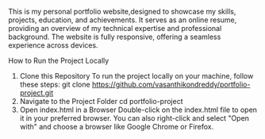 This is my personal portfolio website,designed to showcase my skills, projects, education, and achievements. 
It serves as an online resume, providing an overview of my technical expertise and professional background.
The website is fully responsive, offering a seamless experience across devices.

How to Run the Project Locally
1. Clone this Repository
To run the project locally on your machine, follow these steps:
git clone https://github.com/vasanthikondreddy/portfolio-project.git
2. Navigate to the Project Folder
cd portfolio-project
3. Open index.html in a Browser
Double-click on the index.html file to open it in your preferred browser. You can also right-click and select "Open with" and choose a browser like Google Chrome or Firefox.

